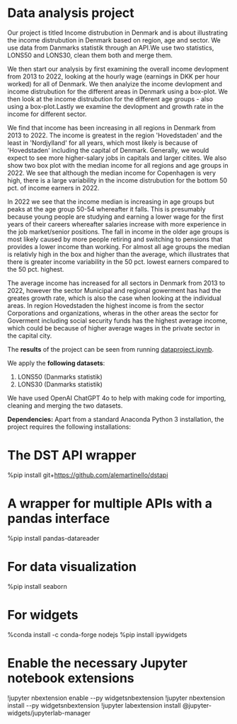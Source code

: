# Data analysis project

Our project is titled Income distrubution in Denmark and is about illustrating the income distrubution in Denmark based on region, age and sector. We use data from Danmarks statistik through an API.We use two statistics, LONS50 and LONS30, clean them both and merge them. 

We then start our analysis by first examining the overall income devlopment from 2013 to 2022, looking at the hourly wage (earnings in DKK per hour worked) for all of Denmark. We then analyize the income devlopment and income distrubution for the different areas in Denmark using a box-plot. We then look at the income distrubution for the different age groups - also using a box-plot.Lastly we examine the devlopment and growth rate in the income for different sector.

We find that income has been increasing in all regions in Denmark from 2013 to 2022. The income is greatest in the region 'Hovedstaden' and the least in 'Nordjylland' for all years, which most likely is because of 'Hovedstaden' including the capital of Denmark. Generally, we would expect to see more higher-salary jobs in capitals and larger citites. We also show two box plot with the median income for all regions and age groups in 2022. We see that although the median income for Copenhagen is very high, there is a large variability in the income distrubution for the bottom 50 pct. of income earners in 2022. 

In 2022 we see that the income median is increasing in age groups but peaks at the age group 50-54 whereafter it falls. This is presumably because young people are studying and earning a lower wage for the first years of their careers whereafter salaries increase with more experience in the job market/senior positions. The fall in income in the older age groups is most likely caused by more people retiring and switching to pensions that provides a lower income than working. For almost all age groups the median is relativly high in the box and higher than the average, which illustrates that there is greater income variability in the 50 pct. lowest earners compared to the 50 pct. highest.

The average income has increased for all sectors in Denmark from 2013 to 2022, however the sector Municipal and regional gowerment has had the greates growth rate, which is also the case when looking at the individual areas. In region Hovedstaden the highest income is from the sector Corporations and organizations, wheras in the other areas the sector for Goverment including social security funds has the highest average income, which could be because of higher average wages in the private sector in the capital city.

The **results** of the project can be seen from running [dataproject.ipynb](dataproject.ipynb).


We apply the **following datasets**:

1. LONS50 (Danmarks statistik) 
1. LONS30 (Danmarks statistik)

We have used OpenAI ChatGPT 4o to help with making code for importing, cleaning and merging the two datasets.

**Dependencies:** Apart from a standard Anaconda Python 3 installation, the project requires the following installations:

# The DST API wrapper
%pip install git+https://github.com/alemartinello/dstapi

# A wrapper for multiple APIs with a pandas interface
%pip install pandas-datareader

# For data visualization
%pip install seaborn

# For widgets
%conda install -c conda-forge nodejs
%pip install ipywidgets

# Enable the necessary Jupyter notebook extensions
!jupyter nbextension enable --py widgetsnbextension
!jupyter nbextension install --py widgetsnbextension
!jupyter labextension install @jupyter-widgets/jupyterlab-manager
